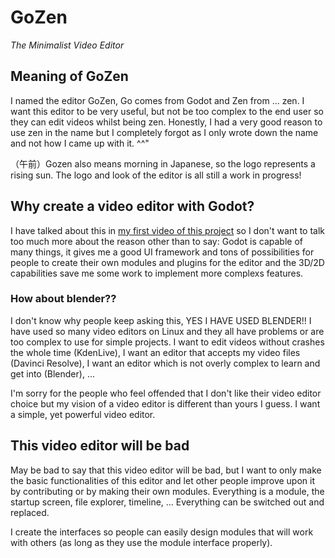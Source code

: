 # GoZen
*The Minimalist Video Editor*

## Meaning of GoZen 

I named the editor GoZen, Go comes from Godot and Zen from ... zen. I want this editor to be very useful, but not be too complex to the end user so they can edit videos whilst being zen. Honestly, I had a very good reason to use zen in the name but I completely forgot as I only wrote down the name and not how I came up with it. ^^"

（午前）Gozen also means morning in Japanese, so the logo represents a rising sun. The logo and look of the editor is all still a work in progress!

## Why create a video editor with Godot?

I have talked about this in [my first video of this project](https://www.youtube.com/watch?v=Ps0yQOJCYi0) so I don't want to talk too much more about the reason other than to say: Godot is capable of many things, it gives me a good UI framework and tons of possibilities for people to create their own modules and plugins for the editor and the 3D/2D capabilities save me some work to implement more complexs features.

### How about blender??

I don't know why people keep asking this, YES I HAVE USED BLENDER!! I have used so many video editors on Linux and they all have problems or are too complex to use for simple projects. I want to edit videos without crashes the whole time (KdenLive), I want an editor that accepts my video files (Davinci Resolve), I want an editor which is not overly complex to learn and get into (Blender), ...

I'm sorry for the people who feel offended that I don't like their video editor choice but my vision of a video editor is different than yours I guess. I want a simple, yet powerful video editor.

## This video editor will be bad

May be bad to say that this video editor will be bad, but I want to only make the basic functionalities of this editor and let other people improve upon it by contributing or by making their own modules. Everything is a module, the startup screen, file explorer, timeline, ... Everything can be switched out and replaced. 

I create the interfaces so people can easily design modules that will work with others (as long as they use the module interface properly).

